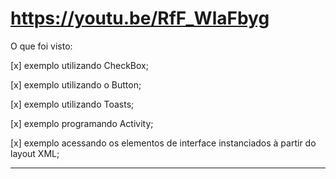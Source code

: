 # https://youtu.be/RfF_WlaFbyg

O que foi visto:

[x] exemplo utilizando CheckBox;

[x] exemplo utilizando o Button;

[x] exemplo utilizando Toasts;

[x] exemplo programando Activity;

[x] exemplo acessando os elementos de interface instanciados à partir do layout XML;

-------------------------------------------------------------------------------------

